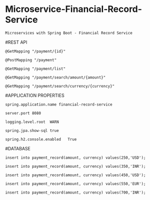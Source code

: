 # Microservice-Financial-Record-Service
    Microservices with Spring Boot - Financial Record Service

#REST API

    @GetMapping	"/payment/{id}"

    @PostMapping "/payment"

    @GetMapping	"/payment/list"

    @GetMapping	"/payment/search/amount/{amount}"

    @GetMapping	"/payment/search/currency/{currency}"


#APPLICATION PROPERTIES
    
    spring.application.name	financial-record-service

    server.port	8080

    logging.level.root	WARN

    spring.jpa.show-sql	true

    spring.h2.console.enabled	True


#DATABASE
    
    insert into payment_record(amount, currency) values(250,'USD');

    insert into payment_record(amount, currency) values(350,'INR');

    insert into payment_record(amount, currency) values(450,'USD');

    insert into payment_record(amount, currency) values(550,'EUR');

    insert into payment_record(amount, currency) values(700,'INR');


